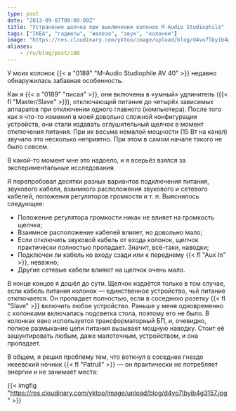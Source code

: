 ```yaml
---
type: post
date: "2013-09-07T00:00:00Z"
title: "Устранение щелчка при выключении колонок M-Audio Studiophile"
tags: ["IKEA", "гаджеты", "железо", "звук", "колонки"]
image: "https://res.cloudinary.com/yktoo/image/upload/blog/d4vo7lbyib4g3157.jpg"
aliases:
    - /ru/blog/post/198
---
```


У моих колонок {{< a "0189" "M-Audio Studiophile AV 40" >}} недавно обнаружилась забавная особенность.

<!--more-->

Как я {{< a "0189" "писал" >}}, они включены в «умный» удлинитель ({{< fl "Master/Slave" >}}), отключающий питание до четырёх зависимых аппаратов при отключении одного главного (компьютера). После того как я что-то изменил в моей довольно сложной конфигурации устройств, они стали издавать оглушительный щелчок в момент отключения питания. При их весьма немалой мощности (15 Вт на канал) звучало это несколько неприятно. При этом в самом начале такого не было совсем.

В какой-то момент мне это надоело, и я всерьёз взялся за экспериментальные исследования.

Я перепробовал десятки разных вариантов подключения питания, звукового кабеля, взаимного расположения звукового и сетевого кабелей, положения регуляторов громкости и т. п. Выяснилось следующее:

* Положение регулятора громкости никак не влияет на громкость щелчка;
* Взаимное расположение кабелей влияет, но довольно мало;
* Если отключить звуковой кабель от входа колонок, щелчок практически полностью пропадает. Значит, всё-таки, наводки;
* Подключен ли кабель ко входу сзади или к переднему {{< fl "Aux In" >}}, неважно;
* Другие сетевые кабели влияют на щелчок очень мало.

В конце концов я дошёл до сути. Щелчок издаётся только в том случае, если кабель питания колонок — единственное устройство, чьё питание отключается. Он пропадает полностью, если в соседнюю розетку {{< fl "Slave" >}} включить любое устройство. Раньше у меня одновременно с колонками включалась подсветка стола, поэтому его не было. В колонках явно используется трансформаторный БП, и, очевидно, полное размыкание цепи питания вызывает мощную наводку. Стоит её зашунтировать любым, даже малоточным, устройством, и она пропадает.

В общем, я решил проблему тем, что воткнул в соседнее гнездо икеевский ночник {{< fl "Patrull" >}} — он практически не потребляет энергии и не занимает места:

{{< imgfig "https://res.cloudinary.com/yktoo/image/upload/blog/d4vo7lbyib4g3157.jpg" >}}
